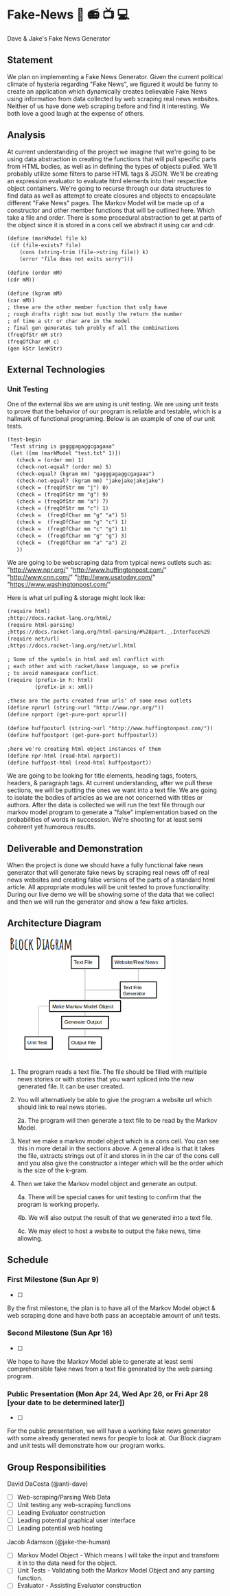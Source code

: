 # Fake-News :newspaper: :radio: :tv: :computer: 
Dave &amp; Jake's Fake News Generator 
## Statement

   We plan on implementing a Fake News Generator. Given the current political climate of hysteria regarding "Fake News", we figured it would be funny to create an application which dynamically creates believable Fake News using information from data collected by web scraping real news websites. Neither of us have done web scraping before and find it interesting. We both love a good laugh at the expense of others.

## Analysis

   At current understanding of the project we imagine that we're going to be using data abstraction in creating the functions that will pull specific parts from HTML bodies, as well as in defining the types of objects pulled. We'll probably utilize some filters to parse HTML tags & JSON. We'll be creating an expression evaluator to evaluate html elements into their respective object containers. We're going to recurse through our data structures to find data as well as attempt to create closures and objects to encapsulate different "Fake News" pages.
   The Markov Model will be made up of a constructor and other member functions that will be outlined here. Which take a file and order. There is some procedural abstraction to get at parts of the object since it is stored in a cons cell we abstract it using car and cdr.
   ```racket
(define (markModel file k)
    (if (file-exists? file)
       (cons (string-trim (file->string file)) k)
       (error "file does not exits sorry")))
         
 (define (order mM)
   (cdr mM))

(define (kgram mM)
  (car mM))
  ; these are the other member function that only have 
  ; rough drafts right now but mostly the return the number
  ; of time a str or char are in the model
  ; final gen generates teh probly of all the combinations
(freqOfStr mM str)
(freqOfChar mM c)
(gen kStr lenKStr)
   ```
   
    
## External Technologies

### Unit Testing
One of the external libs we are using is unit testing. We are using unit tests to prove that the behavior of our program is reliable and testable, which is a hallmark of functional programing. Below is an example of one of our unit tests.
```racket
(test-begin
 "Test string is gagggagaggcgagaaa"
 (let ([mm (markModel "test.txt" 1)])
   (check = (order mm) 1)
   (check-not-equal? (order mm) 5)
   (check-equal? (kgram mm) "gagggagaggcgagaaa")
   (check-not-equal? (kgram mm) "jakejakejakejake")
   (check = (freqOfStr mm "j") 0)
   (check = (freqOfStr mm "g") 9)
   (check = (freqOfStr mm "a") 7)
   (check = (freqOfStr mm "c") 1)
   (check =  (freqOfChar mm "g" "a") 5)
   (check =  (freqOfChar mm "g" "c") 1)
   (check =  (freqOfChar mm "c" "g") 1)
   (check =  (freqOfChar mm "g" "g") 3)
   (check =  (freqOfChar mm "a" "a") 2)
   ))
   ```
   
We are going to be webscraping data from typical news outlets such as:
"http://www.npr.org/"
"http://www.huffingtonpost.com/"
"http://www.cnn.com/"
"http://www.usatoday.com/"
"https://www.washingtonpost.com/"

Here is what url pulling & storage might look like:
```
(require html)
;http://docs.racket-lang.org/html/
(require html-parsing)
;https://docs.racket-lang.org/html-parsing/#%28part._.Interface%29
(require net/url)
;https://docs.racket-lang.org/net/url.html

; Some of the symbols in html and xml conflict with
; each other and with racket/base language, so we prefix
; to avoid namespace conflict.
(require (prefix-in h: html)
         (prefix-in x: xml))

;these are the ports created from urls' of some news outlets
(define nprurl (string->url "http://www.npr.org/"))
(define nprport (get-pure-port nprurl))

(define huffposturl (string->url "http://www.huffingtonpost.com/"))
(define huffpostport (get-pure-port huffposturl))

;here we're creating html object instances of them
(define npr-html (read-html nprport))
(define huffpost-html (read-html huffpostport))
```

We are going to be looking for title elements, heading tags, footers, headers, & paragraph tags. At current understanding, after we pull these sections, we will be putting the ones we want into a text file. We are going to isolate the bodies of articles as we are not concerned with titles or authors. After the data is collected we will run the text file through our markov model program to generate a "false" implementation based on the probabilities of words in succession. We're shooting for at least semi coherent yet humorous results.

## Deliverable and Demonstration

When the project is done we should have a fully functional fake news generator that will generate fake news by scraping real news off of real news websites and creating false versions of the parts of a standard html article. All appropriate modules will be unit tested to prove functionality. During our live demo we will be showing some of the data that we collect and then we will run the generator and show a few fake articles.

## Architecture Diagram
![realnewsorfake](/realnewsorfake.png?raw=true "FAKE NEWS")

1. The program reads a text file. The file should be filled with multiple news stories or with stories that you want spliced into the new generated file. It can be user created. 
2. You will alternatively be able to give the program a website url which should link to real news stories.

   2a. The program will then generate a text file to be read by the Markov Model.

3. Next we make a markov model object which is a cons cell. You can see this in more detail in the sections above. A general idea is that it takes the file, extracts strings out of it and stores in in the car of the cons cell and you also give the constructor a integer which will be the order which is the size of the k-gram.
4. Then we take the Markov model object and generate an output.
  
   4a. There will be special cases for unit testing to confirm that the program is working properly.
   
   4b. We will also output the result of that we generated into a text file.
   
   4c. We may elect to host a website to output the fake news, time allowing.


## Schedule

### First Milestone (Sun Apr 9) 
- [ ]
By the first milestone, the plan is to have all of the Markov Model object & web scraping done and have both pass an acceptable amount of unit tests.

### Second Milestone (Sun Apr 16)
- [ ]
We hope to have the Markov Model able to generate at least semi comprehensible fake news from a text file generated by the web parsing program.

### Public Presentation (Mon Apr 24, Wed Apr 26, or Fri Apr 28 [your date to be determined later])
- [ ]
For the public presentation, we will have a working fake news generator with some already generated news for people to look at.
Our Block diagram and unit tests will demonstrate how our program works.

## Group Responsibilities

David DaCosta (@anti-dave)

- [ ] Web-scraping/Parsing Web Data
- [ ] Unit testing any web-scraping functions
- [ ] Leading Evaluator construction
- [ ] Leading potential graphical user interface
- [ ] Leading potential web hosting 

Jacob Adamson (@jake-the-human)

- [ ] Markov Model Object
      - Which means I will take the input and transform it in to the data need for the object.
- [ ] Unit Tests
      - Validating both the Markov Model Object and any parsing function.
- [ ] Evaluator
      - Assisting Evaluator construction
<!-- Links -->
[schedule]: https://github.com/oplS17projects/FP-Schedule
[markdown]: https://help.github.com/articles/markdown-basics/
